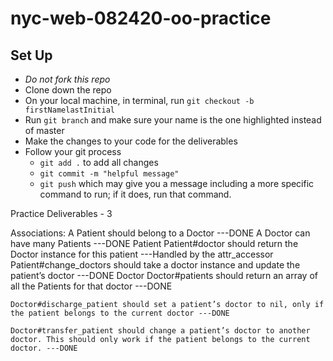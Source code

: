 # nyc-web-082420-oo-practice

## Set Up
- *Do not fork this repo*
- Clone down the repo
- On your local machine, in terminal, run `git checkout -b firstNamelastInitial`
- Run `git branch` and make sure your name is the one highlighted instead of master
- Make the changes to your code for the deliverables
- Follow your git process
    - `git add .` to add all changes
    - `git commit -m "helpful message"`
    - `git push` which may give you a message including a more specific command to run; if it does, run that command. 


Practice Deliverables - 3

Associations:
    A Patient should belong to a Doctor ---DONE
    A Doctor can have many Patients ---DONE
Patient
    Patient#doctor should return the Doctor instance for this patient ---Handled by the attr_accessor
    Patient#change_doctors should take a doctor instance and update the patient’s doctor ---DONE
Doctor
    Doctor#patients should return an array of all the Patients for that doctor ---DONE

    Doctor#discharge_patient should set a patient’s doctor to nil, only if the patient belongs to the current doctor ---DONE

    Doctor#transfer_patient should change a patient’s doctor to another doctor. This should only work if the patient belongs to the current doctor. ---DONE
